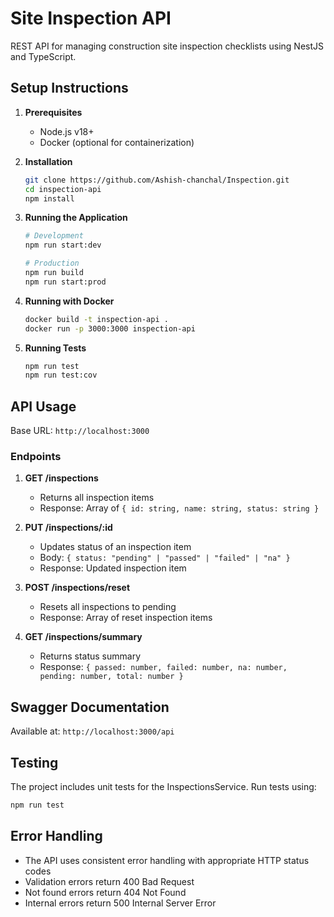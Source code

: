 # Site Inspection API

REST API for managing construction site inspection checklists using NestJS and TypeScript.

## Setup Instructions

1. **Prerequisites**
   - Node.js v18+
   - Docker (optional for containerization)

2. **Installation**
   ```bash
   git clone https://github.com/Ashish-chanchal/Inspection.git
   cd inspection-api
   npm install
   ```

3. **Running the Application**
   ```bash
   # Development
   npm run start:dev

   # Production
   npm run build
   npm run start:prod
   ```

4. **Running with Docker**
   ```bash
   docker build -t inspection-api .
   docker run -p 3000:3000 inspection-api
   ```

5. **Running Tests**
   ```bash
   npm run test
   npm run test:cov
   ```

## API Usage

Base URL: `http://localhost:3000`

### Endpoints

1. **GET /inspections**
   - Returns all inspection items
   - Response: Array of `{ id: string, name: string, status: string }`

2. **PUT /inspections/:id**
   - Updates status of an inspection item
   - Body: `{ status: "pending" | "passed" | "failed" | "na" }`
   - Response: Updated inspection item

3. **POST /inspections/reset**
   - Resets all inspections to pending
   - Response: Array of reset inspection items

4. **GET /inspections/summary**
   - Returns status summary
   - Response: `{ passed: number, failed: number, na: number, pending: number, total: number }`

## Swagger Documentation
Available at: `http://localhost:3000/api`

## Testing
The project includes unit tests for the InspectionsService. Run tests using:
```bash
npm run test
```

## Error Handling
- The API uses consistent error handling with appropriate HTTP status codes
- Validation errors return 400 Bad Request
- Not found errors return 404 Not Found
- Internal errors return 500 Internal Server Error
```#   I n s p e c t i o n 
 
 